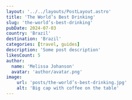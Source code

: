 ```yaml
---
layout: '../../layouts/PostLayout.astro'
title: 'The World’s Best Drinking'
slug: 'the-world’s-best-drinking'
pubDate: 2024-07-03
country: 'Brazil'
destination: 'Brazil'
categories: [travel, guides]
description: 'Some post description'
likesCount: 5
author:
  name: 'Melissa Johanson'
  avatar: 'author/avatar.png'
image:
    url: 'posts/the-world’s-best-drinking.jpg'
    alt: 'Big cap with coffee on the table'
---
```

